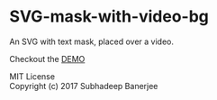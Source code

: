 # SVG-mask-with-video-bg

<p>An SVG with text mask, placed over a video.</p>

Checkout the <a href="https://subhban01.github.io/svg-mask/">DEMO</a>






<div>MIT License</div>
<div>Copyright (c) 2017 Subhadeep Banerjee</div>